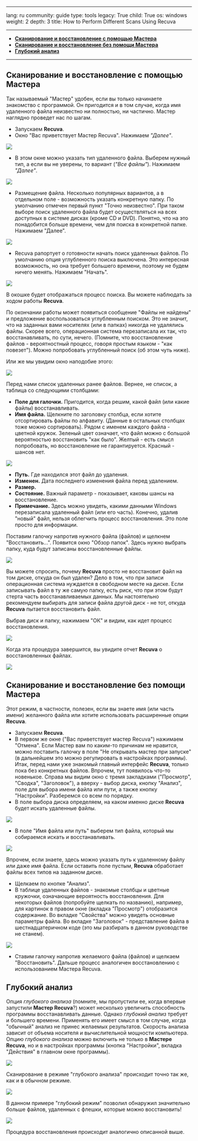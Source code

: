 

---

lang: ru
community: guide
type: tools
legacy: True
child: True
os: windows
weight: 2
depth: 3
title: How to Perform Different Scans Using Recuva

---

- [**Сканирование и восстановление с помощью Мастера**](#master)
- [**Сканирование и восстановление без помощи Мастера**](#general)
- [**Глубокий анализ**](#deep)

----

<a name="master"></a>
## Сканирование и восстановление с помощью Мастера ##

Так называемый "Мастер" удобен, если вы только начинаете знакомство с программой. Он пригодится и в том случае, когда имя удаленного файла неизвестно ни полностью, ни частично. Мастер наглядно проведет нас по шагам.

- Запускаем **Recuva**.
- Окно "Вас приветствует Мастер Recuva". Нажимаем *"Далее"*.

![](/sbox/screen/recuva-ru/recuva05.png)

- В этом окне можно указать тип удаленного файла. Выберем нужный тип, а если вы не уверены, то вариант (*"Все файлы"*). Нажимаем *"Далее"*.

![](/sbox/screen/recuva-ru/recuva06.png)

- Размещение файла. Несколько популярных вариантов, а в отдельном поле - возможность указать конкретную папку. По умолчанию отмечен первый пункт "Точно неизвестно". При таком выборе поиск удаленного файла будет осуществляться на всех доступных в системе дисках (кроме CD и DVD). Понятно, что на это понадобится больше времени, чем для поиска в конкретной папке. Нажимаем "Далее".

![](/sbox/screen/recuva-ru/recuva07.png)

- Recuva рапортует о готовности начать поиск удаленных файлов. По умолчанию опция углубленного поиска выключена. Это интересная возможность, но она требует большего времени, поэтому не будем ничего менять. Нажимаем "Начать".

![](/sbox/screen/recuva-ru/recuva08.png)

В окошке будет отображаться процесс поиска. Вы можете наблюдать за ходом работы **Recuva**. 

По окончании работы может появиться сообщение "Файлы не найдены" и предложение воспользоваться углубленным поиском. Это не значит, что на заданных вами носителях (или в папках) никогда не удалялись файлы. Скорее всего, операционная система перезаписала их так, что восстанавливать, по сути, нечего. (Помните, что восстановление файлов - вероятностный процесс, говоря простым языком - "как повезет"). Можно попробовать углубленный поиск (об этом чуть ниже).

Или же мы увидим окно наподобие этого:

![](/sbox/screen/recuva-ru/recuva09.png)

Перед нами список удаленных ранее файлов. Вернее, не список, а таблица со следующими столбцами: 

- **Поле для галочки.** Пригодится, когда решим, какой файл (или какие файлы) восстанавливать.
- **Имя файла.** Щелкните по заголовку столбца, если хотите отсортировать файлы по алфавиту. (Данные в остальных столбцах тоже можно сортировать). Рядом с именем каждого файла - цветной кружок. Зеленый цвет означает, что файл можно с большой вероятностью восстановить "как было". Желтый - есть смысл попробовать, но восстановление не гарантируется. Красный - шансов нет.

![](/sbox/screen/recuva-ru/recuva10.png)

- **Путь.** Где находился этот файл до удаления.
- **Изменен.** Дата последнего изменения файла перед удалением.
- **Размер.**
- **Состояние.** Важный параметр - показывает, каковы шансы на восстановление.
- **Примечание.** Здесь можно увидеть, какими данными Windows перезаписала удаленный файл (или его часть). Конечно, удалив "новый" файл, нельзя облегчить процесс восстановления. Это поле просто для информации.

Поставим галочку напротив нужного файла (файлов) и щелкнем "Восстановить...". Появится окно "Обзор папок". Здесь нужно выбрать папку, куда будут записаны восстановленные файлы. 

![](/sbox/screen/recuva-ru/recuva21.png)

Вы можете спросить, почему **Recuva** просто не восстановит файл на том диске, откуда он был удален? Дело в том, что при записи операционная система нуждается в свободном месте на диске. Если записывать файл в ту же самую папку, есть риск, что при этом будут стерта часть восстанавливаемых данных. Мы настоятельно рекомендуем выбирать для записи файла другой диск - не тот, откуда **Recuva** пытается восстановить файл.

Выбрав диск и папку, нажимаем "ОК" и видим, как идет процесс восстановления.

![](/sbox/screen/recuva-ru/recuva23.png)

Когда эта процедура завершится, вы увидите отчет **Recuva** о восстановленных файлах.

![](/sbox/screen/recuva-ru/recuva24.png)

<a name="general"></a>
## Сканирование и восстановление без помощи Мастера ##

Этот режим, в частности, полезен, если вы знаете имя (или часть имени) желанного файла или хотите использовать расширенные опции **Recuva**.

- Запускаем **Recuva**.
- В первом же окне ("Вас приветствует мастер Recuva") нажимаем "Отмена". Если Мастер вам по каким-то причинам не нравится, можно поставить галочку в поле "Не открывать мастер при запуске" (в дальнейшем это можно регулировать в настройках программы). Итак, перед нами уже знакомый главный интерфейс **Recuva**, только пока без конкретных файлов. Впрочем, тут появилось что-то новенькое. Справа мы видим окно с тремя закладками ("Просмотр", "Сводка", "Заголовок"), а вверху - выбор диска, кнопку "Анализ", поле для выбора имени файла или пути, а также кнопку "Настройки". Разберемся со всем по порядку.
- В поле выбора диска определяем, на каком именно диске **Recuva** будет искать удаленные файлы.

![](/sbox/screen/recuva-ru/recuva11.png)

- В поле "Имя файла или путь" выберем тип файла, который мы собираемся искать и восстанавливать.

![](/sbox/screen/recuva-ru/recuva12.png)

Впрочем, если знаете, здесь можно указать путь к удаленному файлу или даже имя файла. Если оставить поле пустым, **Recuva** обработает файлы всех типов на заданном диске.

- Щелкаем по кнопке "Анализ".
- В таблице удаленных файлов - знакомые столбцы и цветные кружочки, означающие вероятность восстановления. Для некоторых файлов (попробуйте щелкать по названию), например, для картинок в правом окне (вкладка "Просмотр") отобразится содержание. Во вкладке "Свойства" можно увидеть основные параметры файла. Во вкладке "Заголовок" - представление файла в шестнадцатеричном коде (это мы разбирать в данном руководстве не станем).

![](/sbox/screen/recuva-ru/recuva13.png)

- Ставим галочку напротив желаемого файла (файлов) и щелкаем "Восстановить". Дальше процесс аналогичен восстановлению с использованием Мастера Recuva.

<a name="deep"></a>
## Глубокий анализ ##

Опция *глубокого анализа* (помните, мы пропустили ее, когда впервые запустили **Мастер Recuva**?) может несколько увеличить способность программы восстанавливать данные. Однако *глубокий анализ* требует и большего времени. Применять его имеет смысл в том случае, когда "обычный" анализ не принес желаемых результатов. Скорость анализа зависит от объема носителя и вычислительной мощности компьютера. Опцию *глубокого анализа* можно включить не только в **Мастере Recuva**, но и в настройках программы (кнопка "Настройки", вкладка "Действия" в главном окне программы). 

![](/sbox/screen/recuva-ru/recuva15.png)

Сканирование в режиме "глубокого анализа" происходит точно так же, как и в обычном режиме.

![](/sbox/screen/recuva-ru/recuva16.png)

В данном примере "глубокий режим" позволил обнаружил значительно больше файлов, удаленных с флешки, которые можно восстановить!

![](/sbox/screen/recuva-ru/recuva17.png)

Процедура восстановления происходит аналогично описанной выше.


